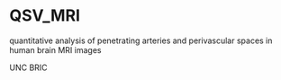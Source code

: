 # QSV_MRI
quantitative analysis of penetrating arteries and perivascular spaces in human brain MRI images

UNC BRIC
